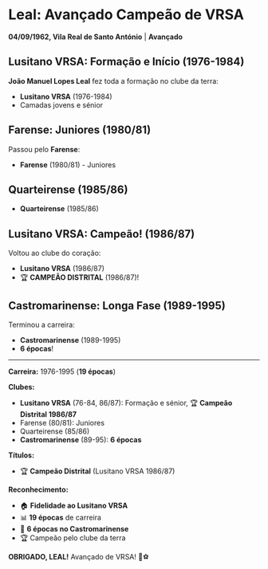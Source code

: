 # Leal: Avançado Campeão de VRSA

**04/09/1962, Vila Real de Santo António** | **Avançado**

## Lusitano VRSA: Formação e Início (1976-1984)

**João Manuel Lopes Leal** fez toda a formação no clube da terra:
- **Lusitano VRSA** (1976-1984)
- Camadas jovens e sénior

## Farense: Juniores (1980/81)

Passou pelo **Farense**:
- **Farense** (1980/81) - Juniores

## Quarteirense (1985/86)

- **Quarteirense** (1985/86)

## Lusitano VRSA: Campeão! (1986/87)

Voltou ao clube do coração:
- **Lusitano VRSA** (1986/87)
- 🏆 **CAMPEÃO DISTRITAL** (1986/87)!

## Castromarinense: Longa Fase (1989-1995)

Terminou a carreira:
- **Castromarinense** (1989-1995)
- **6 épocas**!

---

**Carreira:** 1976-1995 (**19 épocas**)

**Clubes:**
- **Lusitano VRSA** (76-84, 86/87): Formação e sénior, 🏆 **Campeão Distrital 1986/87**
- Farense (80/81): Juniores
- Quarteirense (85/86)
- **Castromarinense** (89-95): **6 épocas**

**Títulos:**
- 🏆 **Campeão Distrital** (Lusitano VRSA 1986/87)

**Reconhecimento:**
- 🏠 **Fidelidade ao Lusitano VRSA**
- 📊 **19 épocas** de carreira
- 💪 **6 épocas no Castromarinense**
- 🏆 Campeão pelo clube da terra

**OBRIGADO, LEAL!** Avançado de VRSA! 🦁⚽
